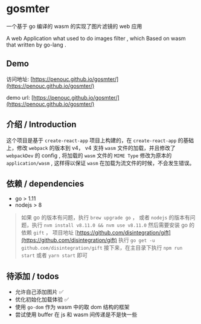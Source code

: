 # gosmter

一个基于 go 编译的 wasm 的实现了图片滤镜的 web 应用

A web Application what used to do images filter , which Based on wasm that written by go-lang .

## Demo

访问地址: [https://penouc.github.io/gosmter/](https://penouc.github.io/gosmter/)

demo url: [https://penouc.github.io/gosmter/](https://penouc.github.io/gosmter/)

## 介绍 / Introduction

这个项目是基于 `create-react-app` 项目上构建的，在 `create-react-app` 的基础上，修改 `webpack` 的版本到 v4， v4 支持 `wasm` 文件的加载，并且修改了 `webpackDev` 的 config , 将加载的 `wasm` 文件的 `MIME Type` 修改为原本的 `application/wasm` , 这样得以保证 `wasm` 在加载为流文件的时候，不会发生错误。

## 依赖 / dependencies

- go > 1.11
- nodejs > 8

> 如果 go 的版本有问题，执行 `brew upgrade go` ， 或者 `nodejs` 的版本有问题，执行 `nvm install v8.11.0 && nvm use v8.11.0`
> 然后需要安装 go 的依赖 `gift` ，
> 项目地址 [https://github.com/disintegration/gift](https://github.com/disintegration/gift)
> 执行 `go get -u github.com/disintegration/gift`
> 接下来，在主目录下执行 `npm run start` 或者 `yarn start` 即可

## 待添加 / todos

- 允许自己添加图片 ✅
- 优化初始化加载体验 ✅
- 使用 `go·dom` 作为 wasm 中的取 dom 结构的框架
- 尝试使用 buffer 在 js 和 wasm 间传递是不是快一些
